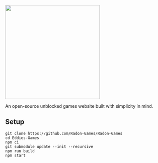 <img height="300px" src="https://www.bing.com/th/id/OGC.d0f09777e3ac69f962183f8f71256735?pid=1.7&rurl=https%3a%2f%2fmedia.giphy.com%2fmedia%2fi9wgk1eDvxjzO%2fgiphy.gif&ehk=TOG8pF%2f94Z%2foI8OBoHD7DDihO1pnsDvgeHB%2bRRmn0yM%3d"></img>

An open-source unblocked games website built with simplicity in mind.

## Setup
```
git clone https://github.com/Radon-Games/Radon-Games
cd Eddies-Games
npm ci
git submodule update --init --recursive
npm run build
npm start
```

